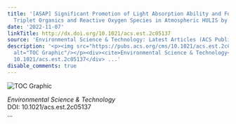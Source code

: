 ```yaml
---
title: '[ASAP] Significant Promotion of Light Absorption Ability and Formation of
  Triplet Organics and Reactive Oxygen Species in Atmospheric HULIS by Fe(III) Ions'
date: '2022-11-07'
linkTitle: http://dx.doi.org/10.1021/acs.est.2c05137
source: 'Environmental Science & Technology: Latest Articles (ACS Publications)'
description: '<p><img src="https://pubs.acs.org/cms/10.1021/acs.est.2c05137/asset/images/medium/es2c05137_0008.gif"
  alt="TOC Graphic"/></p><div><cite>Environmental Science & Technology</cite></div><div>DOI:
  10.1021/acs.est.2c05137</div> ...'
disable_comments: true
---
```

<p><img src="https://pubs.acs.org/cms/10.1021/acs.est.2c05137/asset/images/medium/es2c05137_0008.gif" alt="TOC Graphic"/></p><div><cite>Environmental Science & Technology</cite></div><div>DOI: 10.1021/acs.est.2c05137</div> ...